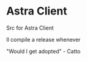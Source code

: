 # Astra Client
 Src for Astra Client


Il compile a release whenever

"Would I get adopted" - Catto

